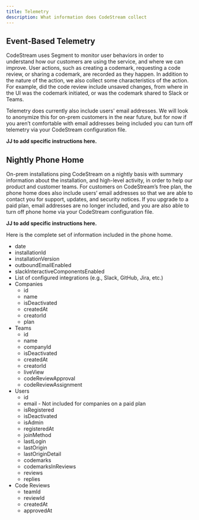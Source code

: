 ```yaml
---
title: Telemetry
description: What information does CodeStream collect
---
```


## Event-Based Telemetry

CodeStream uses Segment to monitor user behaviors in order to understand how our
customers are using the service, and where we can improve. User actions, such as
creating a codemark, requesting a code review, or sharing a codemark, are
recorded as they happen. In addition to the nature of the action, we also
collect some characteristics of the action. For example, did the code review
include unsaved changes, from where in the UI was the codemark initiated, or was
the codemark shared to Slack or Teams.

Telemetry does currently also include users' email addresses. We will look to
anonymize this for on-prem customers in the near future, but for now if you
aren’t comfortable with email addresses being included you can turn off
telemetry via your CodeStream configuration file.

**JJ to add specific instructions here.**

## Nightly Phone Home

On-prem installations ping CodeStream on a nightly basis with summary
information about the installation, and high-level activity, in order to help
our product and customer teams. For customers on CodeStream’s free plan, the
phone home does also include users’ email addresses so that we are able to
contact you for support, updates, and security notices. If you upgrade to a paid
plan, email addresses are no longer included, and you are also able to turn off
phone home via your CodeStream configuration file.

**JJ to add specific instructions here.**

Here is the complete set of information included in the phone home.

- date 
- installationId 
- installationVersion
- outboundEmailEnabled
- slackInteractiveComponentsEnabled
- List of configured integrations (e.g., Slack, GitHub, Jira, etc.)
- Companies
    - id
    - name
    - isDeactivated
    - createdAt
    - creatorId
    - plan
- Teams
    - id
    - name
    - companyId
    - isDeactivated
    - createdAt
    - creatorId
    - liveView
    - codeReviewApproval 
    - codeReviewAssignment
- Users
    - id
    - email - Not included for companies on a paid plan
    - isRegistered
    - isDeactivated
    - isAdmin 
    - registeredAt
    - joinMethod
    - lastLogin
    - lastOrigin
    - lastOriginDetail
    - codemarks 
    - codemarksInReviews
    - reviews 
    - replies
- Code Reviews
    - teamId
    - reviewId
    - createdAt
    - approvedAt
